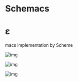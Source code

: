 # Schemacs
# ε 
macs implementation by Scheme

![img](https://github.com/guenchi/Emacs/blob/master/img/0.png)

![img](https://github.com/guenchi/Emacs/blob/master/img/1.png)

![img](https://github.com/guenchi/Emacs/blob/master/img/2.png)



